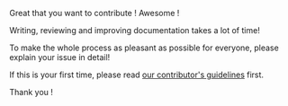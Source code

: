 Great that you want to contribute ! Awesome !

Writing, reviewing and improving documentation takes a lot of time!

To make the whole process as pleasant as possible for everyone, please explain your issue in detail!

If this is your first time, please read [our contributor's guidelines](https://5.docs.plone.org/about/contributing/index.html "Contributing to Plone Docs") first.

Thank you !



